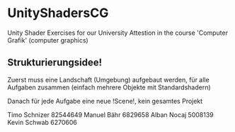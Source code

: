 # UnityShadersCG
Unity Shader Exercises for our University Attestion in the course 'Computer Grafik' (computer graphics)

## Strukturierungsidee!
Zuerst muss eine Landschaft (Umgebung) aufgebaut werden, für alle Aufgaben zusammen (einfach mehrere Objekte mit Standardshadern)

Danach für jede Aufgabe eine neue !Scene!, kein gesamtes Projekt

Timo Schnizer 82544649
Manuel Bähr 6829658
Alban Nocaj 5008139
Kevin Schwab 6270606
